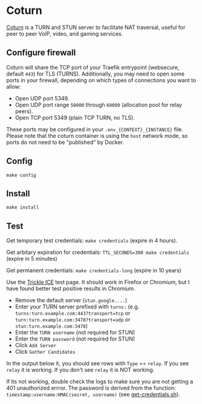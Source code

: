 # Coturn

[Coturn](https://github.com/coturn/coturn/) is a TURN and STUN server
to facilitate NAT traversal, useful for peer to peer VoIP, video, and
gaming services.

## Configure firewall

Coturn will share the TCP port of your Traefik entrypoint (websecure,
default `443`) for TLS (TURNS). Additionally, you may need to open
some ports in your firewall, depending on which types of connections
you want to allow:

 * Open UDP port 5349.
 * Open UDP port range `50000` through `60000` (allocation pool for relay peers).
 * Open TCP port 5349 (plain TCP TURN, no TLS).

These ports may be configured in your `.env_{CONTEXT}_{INSTANCE}`
file. Please note that the coturn container is using the `host`
network mode, so ports do not need to be "published" by Docker.

## Config

```
make config
```

## Install

```
make install
```

## Test

Get temporary test credentials: `make credentials` (expire in 4 hours).

Get arbitary expiration for credentials: `TTL_SECONDS=300 make credentials` (expire in 5 minutes)

Get permanent credentials: `make credentials-long` (expire in 10 years)

Use the [Trickle
ICE](https://webrtc.github.io/samples/src/content/peerconnection/trickle-ice/)
test page. It should work in Firefox or Chromium, but I have found
better test positive results in Chromium.

 * Remove the default server (`stun.google....`)
 * Enter your TURN server prefixed with `turns:` (e.g.
     `turns:turn.example.com:443?transport=tcp` or
     `turn:turn.example.com:3478?transport=udp` or
     `stun:turn.example.com:3478`)
 * Enter the `TURN username` (not required for STUN)
 * Enter the `TURN password` (not required for STUN)
 * Click `Add Server`
 * Click `Gather Candidates`
 
In the output below it, you should see rows with `Type` == `relay`. If
you see `relay` it is working. If you don't see `relay` it is NOT
working. 

If its not working, double check the logs to make sure you are not
getting a 401 unauthorized errror. The password is derived from the
function: `timestamp:username:HMAC(secret, username)` (see
[get-credentials.sh](coturn/get-credentials.sh)).
